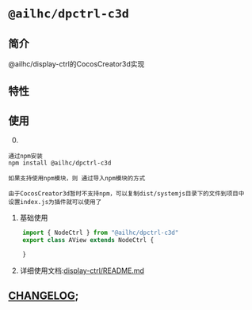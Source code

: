 # `@ailhc/dpctrl-c3d`


## 简介
@ailhc/display-ctrl的CocosCreator3d实现

## 特性

## 使用

0. 
    
    通过npm安装 
    npm install @ailhc/dpctrl-c3d

    如果支持使用npm模块，则 通过导入npm模块的方式
    
    由于CocosCreator3d暂时不支持npm，可以复制dist/systemjs目录下的文件到项目中
    设置index.js为插件就可以使用了

    
1. 基础使用
```ts
    import { NodeCtrl } from "@ailhc/dpctrl-c3d"
    export class AView extends NodeCtrl {

    }
```
2. 详细使用文档:[display-ctrl/README.md](https://github.com/AILHC/EasyGameFrameworkOpen/tree/main/packages/display-ctrl#readme)


## [CHANGELOG](./CHANGELOG.md);

